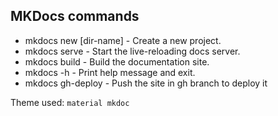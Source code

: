 ## MKDocs commands

* mkdocs new [dir-name] - Create a new project.
* mkdocs serve - Start the live-reloading docs server.
* mkdocs build - Build the documentation site.
* mkdocs -h - Print help message and exit.
* mkdocs gh-deploy - Push the site in gh branch to deploy it

Theme used: `material mkdoc`